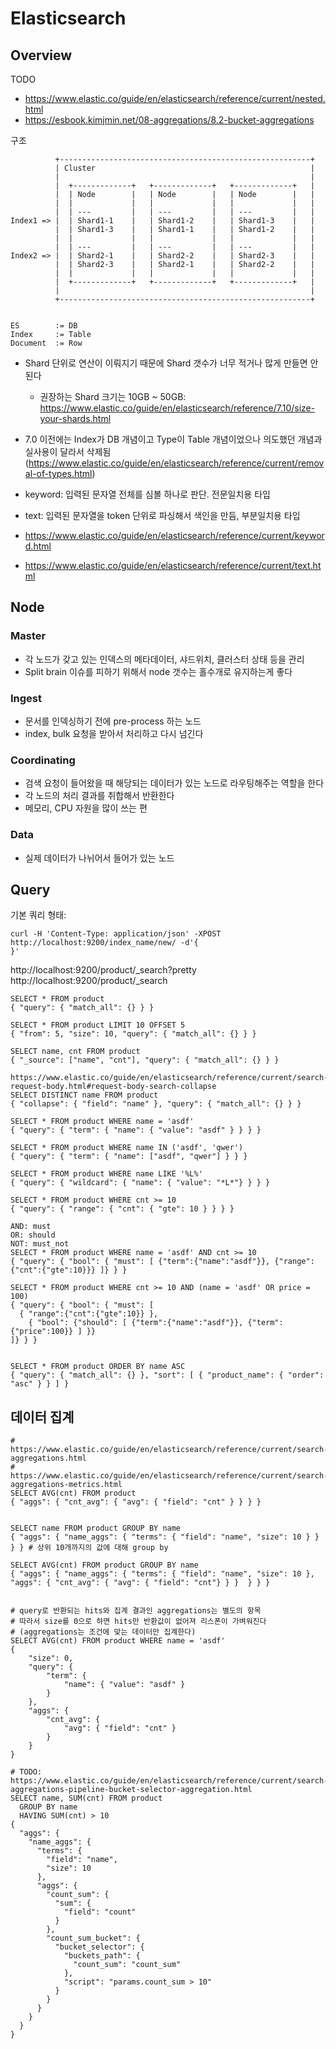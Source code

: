 # Elasticsearch


## Overview

TODO
- https://www.elastic.co/guide/en/elasticsearch/reference/current/nested.html
- https://esbook.kimjmin.net/08-aggregations/8.2-bucket-aggregations


구조

```
          +--------------------------------------------------------+
          | Cluster                                                |
          |                                                        |
          |  +-------------+   +-------------+   +-------------+   |
          |  | Node        |   | Node        |   | Node        |   |
          |  |             |   |             |   |             |   |
          |  | ---         |   | ---         |   | ---         |   |
Index1 => |  | Shard1-1    |   | Shard1-2    |   | Shard1-3    |   |
          |  | Shard1-3    |   | Shard1-1    |   | Shard1-2    |   |
          |  |             |   |             |   |             |   |
          |  | ---         |   | ---         |   | ---         |   |
Index2 => |  | Shard2-1    |   | Shard2-2    |   | Shard2-3    |   |
          |  | Shard2-3    |   | Shard2-1    |   | Shard2-2    |   |
          |  |             |   |             |   |             |   |
          |  +-------------+   +-------------+   +-------------+   |
          |                                                        |
          +--------------------------------------------------------+


ES        := DB
Index     := Table
Document  := Row

```

- Shard 단위로 연산이 이뤄지기 때문에 Shard 갯수가 너무 적거나 많게 만들면 안된다
  - 권장하는 Shard 크기는 10GB ~ 50GB: https://www.elastic.co/guide/en/elasticsearch/reference/7.10/size-your-shards.html

- 7.0 이전에는 Index가 DB 개념이고 Type이 Table 개념이었으나
  의도했던 개념과 실사용이 달라서 삭제됨 (https://www.elastic.co/guide/en/elasticsearch/reference/current/removal-of-types.html)


- keyword: 입력된 문자열 전체를 심볼 하나로 판단. 전문일치용 타입
- text: 입력된 문자열을 token 단위로 파싱해서 색인을 만듬, 부분일치용 타입
- https://www.elastic.co/guide/en/elasticsearch/reference/current/keyword.html
- https://www.elastic.co/guide/en/elasticsearch/reference/current/text.html

## Node

### Master

- 각 노드가 갖고 있는 인덱스의 메타데이터, 샤드위치, 클러스터 상태 등을 관리
- Split brain 이슈를 피하기 위해서 node 갯수는 홀수개로 유지하는게 좋다

### Ingest

- 문서를 인덱싱하기 전에 pre-process 하는 노드
- index, bulk 요청을 받아서 처리하고 다시 넘긴다


### Coordinating

- 검색 요청이 들어왔을 때 해당되는 데이터가 있는 노드로 라우팅해주는 역할을 한다
- 각 노드의 처리 결과를 취합해서 반환한다
- 메모리, CPU 자원을 많이 쓰는 편

### Data

- 실제 데이터가 나뉘어서 들어가 있는 노드

## Query

기본 쿼리 형태:

```
curl -H 'Content-Type: application/json' -XPOST http://localhost:9200/index_name/new/ -d'{
}'
```

http://localhost:9200/product/_search?pretty
http://localhost:9200/product/_search


```
SELECT * FROM product
{ "query": { "match_all": {} } }

SELECT * FROM product LIMIT 10 OFFSET 5
{ "from": 5, "size": 10, "query": { "match_all": {} } }

SELECT name, cnt FROM product
{ "_source": ["name", "cnt"], "query": { "match_all": {} } }

https://www.elastic.co/guide/en/elasticsearch/reference/current/search-request-body.html#request-body-search-collapse
SELECT DISTINCT name FROM product
{ "collapse": { "field": "name" }, "query": { "match_all": {} } }

SELECT * FROM product WHERE name = 'asdf'
{ "query": { "term": { "name": { "value": "asdf" } } } }

SELECT * FROM product WHERE name IN ('asdf', 'qwer')
{ "query": { "term": { "name": ["asdf", "qwer"] } } }

SELECT * FROM product WHERE name LIKE '%L%'
{ "query": { "wildcard": { "name": { "value": "*L*"} } } }

SELECT * FROM product WHERE cnt >= 10
{ "query": { "range": { "cnt": { "gte": 10 } } } }

AND: must
OR: should
NOT: must_not
SELECT * FROM product WHERE name = 'asdf' AND cnt >= 10
{ "query": { "bool": { "must": [ {"term":{"name":"asdf"}}, {"range":{"cnt":{"gte":10}}} ]} } }

SELECT * FROM product WHERE cnt >= 10 AND (name = 'asdf' OR price = 100)
{ "query": { "bool": { "must": [
  { "range":{"cnt":{"gte":10}} },
	{ "bool": {"should": [ {"term":{"name":"asdf"}}, {"term":{"price":100}} ] }}
]} } }


SELECT * FROM product ORDER BY name ASC
{ "query": { "match_all": {} }, "sort": [ { "product_name": { "order": "asc" } } ] }
```


## 데이터 집계

```
# https://www.elastic.co/guide/en/elasticsearch/reference/current/search-aggregations.html
# https://www.elastic.co/guide/en/elasticsearch/reference/current/search-aggregations-metrics.html
SELECT AVG(cnt) FROM product
{ "aggs": { "cnt_avg": { "avg": { "field": "cnt" } } } }


SELECT name FROM product GROUP BY name
{ "aggs": { "name_aggs": { "terms": { "field": "name", "size": 10 } } } } # 상위 10개까지의 값에 대해 group by

SELECT AVG(cnt) FROM product GROUP BY name
{ "aggs": { "name_aggs": { "terms": { "field": "name", "size": 10 }, "aggs": { "cnt_avg": { "avg": { "field": "cnt"} } }  } } }


# query로 반환되는 hits와 집계 결과인 aggregations는 별도의 항목
# 따라서 size를 0으로 하면 hits만 반환값이 없어져 리스폰이 가벼워진다
# (aggregations는 조건에 맞는 데이터만 집계한다)
SELECT AVG(cnt) FROM product WHERE name = 'asdf'
{
	"size": 0,
	"query": {
		"term": {
			"name": { "value": "asdf" }
		}
	},
	"aggs": {
		"cnt_avg": {
			"avg": { "field": "cnt" }
		}
	}
}

# TODO: https://www.elastic.co/guide/en/elasticsearch/reference/current/search-aggregations-pipeline-bucket-selector-aggregation.html
SELECT name, SUM(cnt) FROM product
  GROUP BY name
  HAVING SUM(cnt) > 10
{
  "aggs": {
    "name_aggs": {
      "terms": {
        "field": "name",
        "size": 10
      },
      "aggs": {
        "count_sum": {
          "sum": {
            "field": "count"
          }
        },
        "count_sum_bucket": {
          "bucket_selector": {
            "buckets_path": {
              "count_sum": "count_sum"
            },
            "script": "params.count_sum > 10"
          }
        }
      }
    }
  }
}
```




